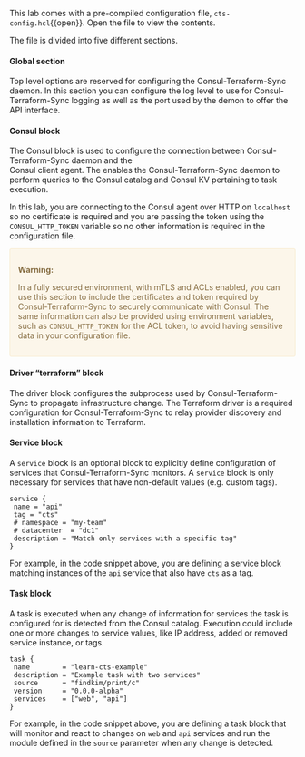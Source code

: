 This lab comes with a pre-compiled configuration file, `cts-config.hcl`{{open}}. Open the file to view the contents. 

The file is divided into five different sections.

#### Global section

Top level options are reserved for configuring the Consul-Terraform-Sync daemon. In this section you can configure the log level to use for Consul-Terraform-Sync
logging as well as the port used by the demon to offer the API interface.

#### Consul block

The Consul block is used to configure the connection between Consul-Terraform-Sync daemon and the  
Consul client agent. The enables the Consul-Terraform-Sync daemon to perform queries to the Consul catalog and Consul KV pertaining 
to task execution.

In this lab, you are connecting to the Consul agent over HTTP on `localhost` so no 
certificate is required and you are passing the token using the 
`CONSUL_HTTP_TOKEN` variable so no other information is required in the 
configuration file.

<div style="background-color:#fcf6ea; color:#866d42; border:1px solid #f8ebcf; padding:1em; border-radius:3px;">
  <p><strong>Warning: </strong>

In a fully secured environment, with mTLS and ACLs enabled, you 
can use this section to include the certificates and token required by Consul-Terraform-Sync to
securely communicate with Consul. The same information can also be provided 
using environment variables, such as `CONSUL_HTTP_TOKEN` for the ACL token, to
avoid having sensitive data in your configuration file.

</p></div>

#### Driver “terraform” block

The driver block configures the subprocess used by Consul-Terraform-Sync to 
propagate infrastructure change. The Terraform driver is a required 
configuration for Consul-Terraform-Sync to relay provider discovery and 
installation information to Terraform.

#### Service block

A `service` block is an optional block to explicitly define configuration of 
services that Consul-Terraform-Sync monitors. A `service` block is only necessary 
for services that have non-default values (e.g. custom tags).

```hcl
service {
 name = "api"
 tag = "cts"
 # namespace = "my-team"
 # datacenter  = "dc1"
 description = "Match only services with a specific tag"
}
```

For example, in the code snippet above, you are defining a service block 
matching instances of the `api` service that also have `cts` as a tag.

#### Task block

A task is executed when any change of information for services the task is 
configured for is detected from the Consul catalog. Execution could include one 
or more changes to service values, like IP address, added or removed service 
instance, or tags.

```hcl
task {
 name        = "learn-cts-example"
 description = "Example task with two services"
 source      = "findkim/print/c"
 version     = "0.0.0-alpha"
 services    = ["web", "api"]
}
```

For example, in the code snippet above, you are defining a task block that will
monitor and react to changes on `web` and `api` services and run the module
defined in the `source` parameter when any change is detected.
 
